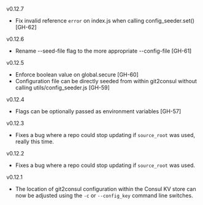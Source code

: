 v0.12.7

* Fix invalid reference `error` on index.js when calling config_seeder.set() [GH-62]

v0.12.6

* Rename --seed-file flag to the more appropriate --config-file [GH-61]

v0.12.5

* Enforce boolean value on global.secure [GH-60]
* Configuration file can be directly seeded from within git2consul without calling utils/config_seeder.js [GH-59]

v0.12.4

* Flags can be optionally passed as environment variables [GH-57]

v0.12.3

* Fixes a bug where a repo could stop updating if `source_root` was used, really this time.

v0.12.2

* Fixes a bug where a repo could stop updating if `source_root` was used.

v0.12.1

* The location of git2consul configuration within the Consul KV store can now be adjusted using the `-c` or `--config_key` command line switches.
